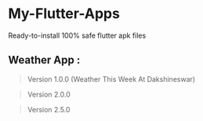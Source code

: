 # My-Flutter-Apps
Ready-to-install 100% safe flutter apk files

## Weather App :
> Version 1.0.0 (Weather This Week At Dakshineswar)

> Version 2.0.0

> Version 2.5.0